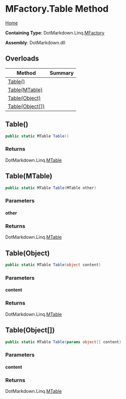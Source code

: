 <a name="_top"></a>

# MFactory\.Table Method

[Home](../../../../README.md#_top)

**Containing Type**: DotMarkdown\.Linq\.[MFactory](../README.md#_top)

**Assembly**: DotMarkdown\.dll

## Overloads

| Method | Summary |
| ------ | ------- |
| [Table()](#DotMarkdown_Linq_MFactory_Table) | |
| [Table(MTable)](#DotMarkdown_Linq_MFactory_Table_DotMarkdown_Linq_MTable_) | |
| [Table(Object)](#DotMarkdown_Linq_MFactory_Table_System_Object_) | |
| [Table(Object\[\])](#DotMarkdown_Linq_MFactory_Table_System_Object___) | |

## Table\(\) <a name="DotMarkdown_Linq_MFactory_Table"></a>

```csharp
public static MTable Table()
```

### Returns

DotMarkdown\.Linq\.[MTable](../../MTable/README.md#_top)

## Table\(MTable\) <a name="DotMarkdown_Linq_MFactory_Table_DotMarkdown_Linq_MTable_"></a>

```csharp
public static MTable Table(MTable other)
```

### Parameters

#### other

### Returns

DotMarkdown\.Linq\.[MTable](../../MTable/README.md#_top)

## Table\(Object\) <a name="DotMarkdown_Linq_MFactory_Table_System_Object_"></a>

```csharp
public static MTable Table(object content)
```

### Parameters

#### content

### Returns

DotMarkdown\.Linq\.[MTable](../../MTable/README.md#_top)

## Table\(Object\[\]\) <a name="DotMarkdown_Linq_MFactory_Table_System_Object___"></a>

```csharp
public static MTable Table(params object[] content)
```

### Parameters

#### content

### Returns

DotMarkdown\.Linq\.[MTable](../../MTable/README.md#_top)

